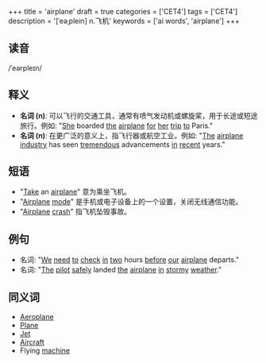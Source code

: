 +++
title = 'airplane'
draft = true
categories = ['CET4']
tags = ['CET4']
description = '[ˈeəˌplein] n.飞机'
keywords = ['ai words', 'airplane']
+++

## 读音
/ˈeərpleɪn/

## 释义
- **名词 (n)**: 可以飞行的交通工具，通常有喷气发动机或螺旋桨，用于长途或短途旅行。例如: "[She](/zh/post/she/) boarded [the](/zh/post/the/) [airplane](/zh/post/airplane/) [for](/zh/post/for/) [her](/zh/post/her/) [trip](/zh/post/trip/) [to](/zh/post/to/) Paris."
- **名词 (n)**: 在更广泛的意义上，指飞行器或航空工业。例如: "[The](/zh/post/the/) [airplane](/zh/post/airplane/) [industry](/zh/post/industry/) has seen [tremendous](/zh/post/tremendous/) advancements [in](/zh/post/in/) [recent](/zh/post/recent/) years."

## 短语
- "[Take](/zh/post/take/) an [airplane](/zh/post/airplane/)" 意为乘坐飞机。
- "[Airplane](/zh/post/airplane/) [mode](/zh/post/mode/)" 是手机或电子设备上的一个设置，关闭无线通信功能。
- "[Airplane](/zh/post/airplane/) [crash](/zh/post/crash/)" 指飞机坠毁事故。

## 例句
- 名词: "[We](/zh/post/we/) [need](/zh/post/need/) [to](/zh/post/to/) [check](/zh/post/check/) [in](/zh/post/in/) [two](/zh/post/two/) hours [before](/zh/post/before/) [our](/zh/post/our/) [airplane](/zh/post/airplane/) departs."
- 名词: "[The](/zh/post/the/) [pilot](/zh/post/pilot/) [safely](/zh/post/safely/) landed [the](/zh/post/the/) [airplane](/zh/post/airplane/) [in](/zh/post/in/) [stormy](/zh/post/stormy/) [weather](/zh/post/weather/)."

## 同义词
- [Aeroplane](/zh/post/aeroplane/)
- [Plane](/zh/post/plane/)
- [Jet](/zh/post/jet/)
- [Aircraft](/zh/post/aircraft/)
- Flying [machine](/zh/post/machine/)
